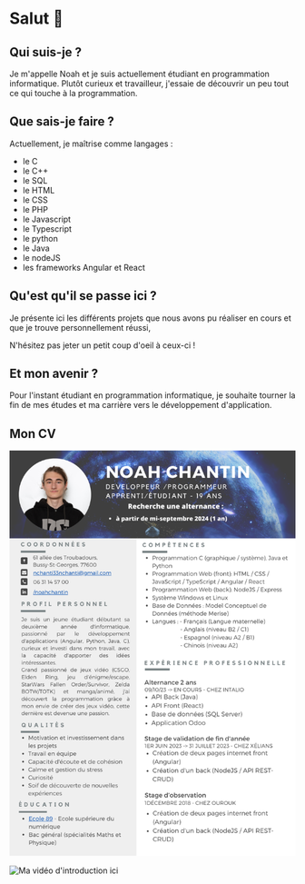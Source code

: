 # Salut 👋

## Qui suis-je ?

Je m'appelle Noah et je suis actuellement étudiant en programmation informatique.
Plutôt curieux et travailleur, j'essaie de découvrir un peu tout ce qui touche à la programmation.

## Que sais-je faire ?

Actuellement, je maîtrise comme langages :

- le C
- le C++
- le SQL
- le HTML
- le CSS
- le PHP
- le Javascript
- le Typescript
- le python
- le Java
- le nodeJS
- les frameworks Angular et React

## Qu'est qu'il se passe ici ?

Je présente ici les différents projets que nous avons pu réaliser en cours et que je trouve personnellement réussi,

N'hésitez pas jeter un petit coup d'oeil à ceux-ci !

## Et mon avenir ?

Pour l'instant étudiant en programmation informatique, je souhaite tourner la fin de mes études et ma carrière vers le développement d'application.

## Mon CV

![Mon CV](/CV_Noah_89_v9.png)

![Ma vidéo d'introduction ici](https://www.youtube.com/watch?v=wVDVbNKW22s)
